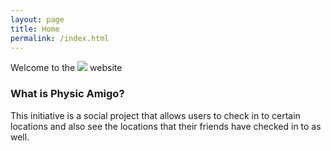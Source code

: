 ```yaml
---
layout: page
title: Home
permalink: /index.html
---
```


Welcome to the ![](http://i.imgur.com/Y7a18dM.png) website


### What is Physic Amigo?    
This initiative is a social project that allows users to check in to certain locations and also see the locations that their friends have checked in to as well. 
